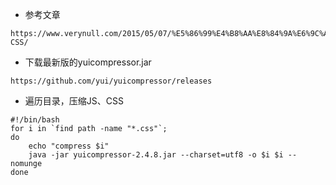 - 参考文章
```
https://www.verynull.com/2015/05/07/%E5%86%99%E4%B8%AA%E8%84%9A%E6%9C%AC%E5%8E%8B%E7%BC%A9JS-CSS/
```

- 下载最新版的yuicompressor.jar
```
https://github.com/yui/yuicompressor/releases

```


- 遍历目录，压缩JS、CSS
```
#!/bin/bash
for i in `find path -name "*.css"`;
do
    echo "compress $i"
    java -jar yuicompressor-2.4.8.jar --charset=utf8 -o $i $i --nomunge
done
```

